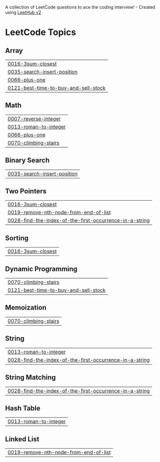 A collection of LeetCode questions to ace the coding interview! - Created using [LeetHub v2](https://github.com/arunbhardwaj/LeetHub-2.0)
<!---LeetCode Topics Start-->
# LeetCode Topics
## Array
|  |
| ------- |
| [0016-3sum-closest](https://github.com/SaisatwikBiku/algorithms-and-data-structures/tree/master/0016-3sum-closest) |
| [0035-search-insert-position](https://github.com/SaisatwikBiku/algorithms-and-data-structures/tree/master/0035-search-insert-position) |
| [0066-plus-one](https://github.com/SaisatwikBiku/algorithms-and-data-structures/tree/master/0066-plus-one) |
| [0121-best-time-to-buy-and-sell-stock](https://github.com/SaisatwikBiku/algorithms-and-data-structures/tree/master/0121-best-time-to-buy-and-sell-stock) |
## Math
|  |
| ------- |
| [0007-reverse-integer](https://github.com/SaisatwikBiku/algorithms-and-data-structures/tree/master/0007-reverse-integer) |
| [0013-roman-to-integer](https://github.com/SaisatwikBiku/algorithms-and-data-structures/tree/master/0013-roman-to-integer) |
| [0066-plus-one](https://github.com/SaisatwikBiku/algorithms-and-data-structures/tree/master/0066-plus-one) |
| [0070-climbing-stairs](https://github.com/SaisatwikBiku/algorithms-and-data-structures/tree/master/0070-climbing-stairs) |
## Binary Search
|  |
| ------- |
| [0035-search-insert-position](https://github.com/SaisatwikBiku/algorithms-and-data-structures/tree/master/0035-search-insert-position) |
## Two Pointers
|  |
| ------- |
| [0016-3sum-closest](https://github.com/SaisatwikBiku/algorithms-and-data-structures/tree/master/0016-3sum-closest) |
| [0019-remove-nth-node-from-end-of-list](https://github.com/SaisatwikBiku/algorithms-and-data-structures/tree/master/0019-remove-nth-node-from-end-of-list) |
| [0028-find-the-index-of-the-first-occurrence-in-a-string](https://github.com/SaisatwikBiku/algorithms-and-data-structures/tree/master/0028-find-the-index-of-the-first-occurrence-in-a-string) |
## Sorting
|  |
| ------- |
| [0016-3sum-closest](https://github.com/SaisatwikBiku/algorithms-and-data-structures/tree/master/0016-3sum-closest) |
## Dynamic Programming
|  |
| ------- |
| [0070-climbing-stairs](https://github.com/SaisatwikBiku/algorithms-and-data-structures/tree/master/0070-climbing-stairs) |
| [0121-best-time-to-buy-and-sell-stock](https://github.com/SaisatwikBiku/algorithms-and-data-structures/tree/master/0121-best-time-to-buy-and-sell-stock) |
## Memoization
|  |
| ------- |
| [0070-climbing-stairs](https://github.com/SaisatwikBiku/algorithms-and-data-structures/tree/master/0070-climbing-stairs) |
## String
|  |
| ------- |
| [0013-roman-to-integer](https://github.com/SaisatwikBiku/algorithms-and-data-structures/tree/master/0013-roman-to-integer) |
| [0028-find-the-index-of-the-first-occurrence-in-a-string](https://github.com/SaisatwikBiku/algorithms-and-data-structures/tree/master/0028-find-the-index-of-the-first-occurrence-in-a-string) |
## String Matching
|  |
| ------- |
| [0028-find-the-index-of-the-first-occurrence-in-a-string](https://github.com/SaisatwikBiku/algorithms-and-data-structures/tree/master/0028-find-the-index-of-the-first-occurrence-in-a-string) |
## Hash Table
|  |
| ------- |
| [0013-roman-to-integer](https://github.com/SaisatwikBiku/algorithms-and-data-structures/tree/master/0013-roman-to-integer) |
## Linked List
|  |
| ------- |
| [0019-remove-nth-node-from-end-of-list](https://github.com/SaisatwikBiku/algorithms-and-data-structures/tree/master/0019-remove-nth-node-from-end-of-list) |
<!---LeetCode Topics End-->